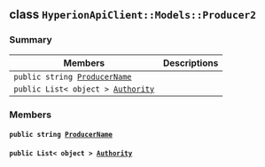 ## class `HyperionApiClient::Models::Producer2` 

### Summary

 Members                        | Descriptions                                
--------------------------------|---------------------------------------------
`public string `[`ProducerName`](#class_hyperion_api_client_1_1_models_1_1_producer2_1ae70301d3227cda89bfad2e3f43f6d241) | 
`public List< object > `[`Authority`](#class_hyperion_api_client_1_1_models_1_1_producer2_1a18e62b88f041588b2dc028b330a48e8f) | 

### Members

#### `public string `[`ProducerName`](#class_hyperion_api_client_1_1_models_1_1_producer2_1ae70301d3227cda89bfad2e3f43f6d241) 

#### `public List< object > `[`Authority`](#class_hyperion_api_client_1_1_models_1_1_producer2_1a18e62b88f041588b2dc028b330a48e8f) 


